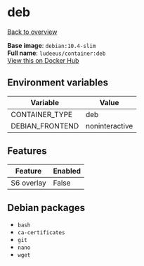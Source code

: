 # deb

[Back to overview](../index.md)

**Base image**: `debian:10.4-slim`  
**Full name**: `ludeeus/container:deb`  
[View this on Docker Hub](https://hub.docker.com/r/ludeeus/container/tags?page=1&name=deb)

## Environment variables

Variable | Value 
-- | --
CONTAINER_TYPE | deb
DEBIAN_FRONTEND | noninteractive

## Features

Feature | Enabled 
-- | --
S6 overlay | False

## Debian packages

- `bash`
- `ca-certificates`
- `git`
- `nano`
- `wget`
